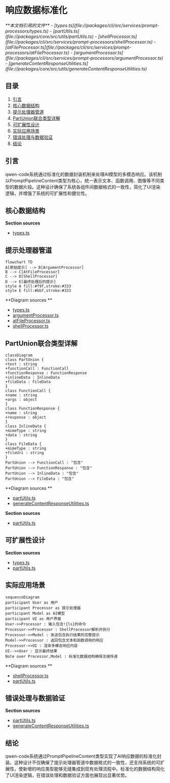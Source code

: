 # 响应数据标准化

<cite>
**本文档引用的文件**   
- [types.ts](file://packages/cli/src/services/prompt-processors/types.ts)
- [partUtils.ts](file://packages/core/src/utils/partUtils.ts)
- [shellProcessor.ts](file://packages/cli/src/services/prompt-processors/shellProcessor.ts)
- [atFileProcessor.ts](file://packages/cli/src/services/prompt-processors/atFileProcessor.ts)
- [argumentProcessor.ts](file://packages/cli/src/services/prompt-processors/argumentProcessor.ts)
- [generateContentResponseUtilities.ts](file://packages/core/src/utils/generateContentResponseUtilities.ts)
</cite>

## 目录
1. [引言](#引言)
2. [核心数据结构](#核心数据结构)
3. [提示处理器管道](#提示处理器管道)
4. [PartUnion联合类型详解](#partunion联合类型详解)
5. [可扩展性设计](#可扩展性设计)
6. [实际应用场景](#实际应用场景)
7. [错误处理与数据验证](#错误处理与数据验证)
8. [结论](#结论)

## 引言
qwen-code系统通过标准化的数据封装机制来处理AI模型的多模态响应。该机制以PromptPipelineContent类型为核心，统一表示文本、函数调用、图像等不同类型的数据片段。这种设计确保了系统各组件间数据格式的一致性，简化了UI渲染逻辑，并增强了系统的可扩展性和健壮性。

## 核心数据结构

**Section sources**
- [types.ts](file://packages/cli/src/services/prompt-processors/types.ts#L10-L15)

## 提示处理器管道

```mermaid
flowchart TD
A[原始提示] --> B[ArgumentProcessor]
B --> C[AtFileProcessor]
C --> D[ShellProcessor]
D --> E[最终处理后的提示]
style A fill:#f9f,stroke:#333
style E fill:#bbf,stroke:#333
```

**Diagram sources **
- [types.ts](file://packages/cli/src/services/prompt-processors/types.ts#L17-L34)
- [argumentProcessor.ts](file://packages/cli/src/services/prompt-processors/argumentProcessor.ts#L17-L26)
- [atFileProcessor.ts](file://packages/cli/src/services/prompt-processors/atFileProcessor.ts#L20-L96)
- [shellProcessor.ts](file://packages/cli/src/services/prompt-processors/shellProcessor.ts#L58-L207)

## PartUnion联合类型详解

```mermaid
classDiagram
class PartUnion {
+text : string
+functionCall : FunctionCall
+functionResponse : FunctionResponse
+inlineData : InlineData
+fileData : FileData
}
class FunctionCall {
+name : string
+args : object
}
class FunctionResponse {
+name : string
+response : object
}
class InlineData {
+mimeType : string
+data : string
}
class FileData {
+mimeType : string
+fileUri : string
}
PartUnion --> FunctionCall : "包含"
PartUnion --> FunctionResponse : "包含"
PartUnion --> InlineData : "包含"
PartUnion --> FileData : "包含"
```

**Diagram sources **
- [partUtils.ts](file://packages/core/src/utils/partUtils.ts#L1-L169)
- [generateContentResponseUtilities.ts](file://packages/core/src/utils/generateContentResponseUtilities.ts#L52-L106)

**Section sources**
- [partUtils.ts](file://packages/core/src/utils/partUtils.ts#L1-L169)

## 可扩展性设计

**Section sources**
- [types.ts](file://packages/cli/src/services/prompt-processors/types.ts#L10-L15)
- [partUtils.ts](file://packages/core/src/utils/partUtils.ts#L131-L168)

## 实际应用场景

```mermaid
sequenceDiagram
participant User as 用户
participant Processor as 提示处理器
participant Model as AI模型
participant UI as 用户界面
User->>Processor : 输入包含!{ls}的命令
Processor->>Processor : ShellProcessor解析并执行
Processor->>Model : 发送包含执行结果的完整提示
Model->>Processor : 返回包含文本和函数调用的响应
Processor->>UI : 渲染多模态响应内容
UI-->>User : 显示最终结果
Note over Processor,Model : 标准化数据结构确保无缝传递
```

**Diagram sources **
- [shellProcessor.ts](file://packages/cli/src/services/prompt-processors/shellProcessor.ts#L58-L207)
- [partUtils.ts](file://packages/core/src/utils/partUtils.ts#L53-L89)

## 错误处理与数据验证

**Section sources**
- [partUtils.ts](file://packages/core/src/utils/partUtils.ts#L53-L89)
- [generateContentResponseUtilities.ts](file://packages/core/src/utils/generateContentResponseUtilities.ts#L52-L106)

## 结论
qwen-code系统通过PromptPipelineContent类型实现了AI响应数据的标准化封装。这种设计不仅确保了提示处理器管道中数据格式的一致性，还支持系统的可扩展性，使新增的响应类型能够无缝集成到现有处理流程中。标准化的数据结构简化了UI渲染逻辑，在错误处理和数据验证方面也展现出显著优势。